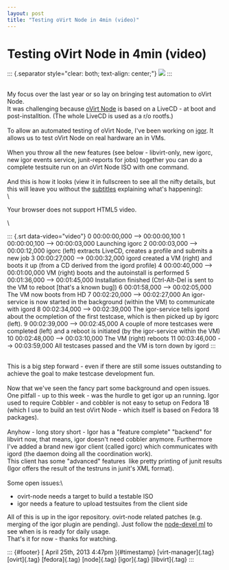```yaml
---
layout: post
title: "Testing oVirt Node in 4min (video)"
---
```



Testing oVirt Node in 4min (video)
==================================

::: {.separator style="clear: both; text-align: center;"}
[![](http://2.bp.blogspot.com/-GK2s1ogdEuI/UKJIFZmTE8I/AAAAAAAAAIo/DHpDSi9ZLGY/s1600/favicon.png)](http://2.bp.blogspot.com/-GK2s1ogdEuI/UKJIFZmTE8I/AAAAAAAAAIo/DHpDSi9ZLGY/s1600/favicon.png)
:::

\
My focus over the last year or so lay on bringing test automation to
oVirt Node.\
It was challenging because [oVirt Node](http://www.ovirt.org/Node) is
based on a LiveCD - at boot and post-installtion. (The whole LiveCD is
used as a r/o rootfs.)\
\
To allow an automated testing of oVirt Node, I've been working on
[igor](https://gitorious.org/ovirt/igord). It allows us to test oVirt
Node on real hardware an in VMs.\
\
When you throw all the new features (see below - libvirt-only, new
igorc, new igor events service, junit-reports for jobs) together you can
do a complete testsuite run on an oVirt Node ISO with one command.\
\
And this is how it looks (view it in fullscreen to see all the nifty
details, but this will leave you without the
[subtitles](http://fabiand.fedorapeople.org/igor/Bildschirmaufzeichnung%20von%2025.04.2013%2013:28:28.webm.srt)
explaining what's happening):\
\

Your browser does not support HTML5 video.

\

::: {.srt data-video="video"}
0 00:00:00,000 --\> 00:00:00,100 1 00:00:00,100 --\> 00:00:03,000
Launching igorc 2 00:00:03,000 --\> 00:00:12,000 igorc (left) extracts
LiveCD, creates a profile and submits a new job 3 00:00:27,000 --\>
00:00:32,000 igord created a VM (right) and boots it up (from a CD
derived from the igord profile) 4 00:00:40,000 --\> 00:01:00,000 VM
(right) boots and the autoinstall is performed 5 00:01:36,000 --\>
00:01:45,000 Installation finished (Ctrl-Alt-Del is sent to the VM to
reboot \[that's a known bug\]) 6 00:01:58,000 --\> 00:02:05,000 The VM
now boots from HD 7 00:02:20,000 --\> 00:02:27,000 An igor-service is
now started in the background (within the VM) to communicate with igord
8 00:02:34,000 --\> 00:02:39,000 The igor-service tells igord about the
ocmpletion of the first testcase, which is then picked up by igorc
(left). 9 00:02:39,000 --\> 00:02:45,000 A couple of more testcases were
completed (left) and a reboot is initiated (by the igor-service within
the VM) 10 00:02:48,000 --\> 00:03:10,000 The VM (right) reboots 11
00:03:46,000 --\> 00:03:59,000 All testcases passed and the VM is torn
down by igord
:::

\
This is a big step forward - even if there are still some issues
outstanding to achieve the goal to make testcase development fun.\
\
Now that we've seen the fancy part some background and open issues.\
One pitfall - up to this week - was the hurdle to get igor up an
running. Igor used to require Cobbler - and cobbler is not easy to setup
on Fedora 18 (which I use to build an test oVirt Node - which itself is
based on Fedora 18 packages).\
\
Anyhow - long story short - Igor has a "feature complete" "backend" for
libvirt now, that means, igor doesn't need cobbler anymore. Furthermore
I've added a brand new igor client (called igorc) which communicates
with igord (the daemon doing all the coordination work).\
This client has some "advanced" features  like pretty printing of junit
results (Igor offers the result of the testruns in junit's XML format).\
\
Some open issues:\

-   ovirt-node needs a target to build a testable ISO
-   igor needs a feature to upload testsuites from the client side

All of this is up in the igor repository. ovirt-node related patches
(e.g. merging of the igor plugin are pending). Just follow the
[node-devel ml](http://lists.ovirt.org/pipermail/node-devel/) to see
when is is ready for daily usage.\
That's it for now - thanks for watching.

::: {#footer}
[ April 25th, 2013 4:47pm ]{#timestamp} [virt-manager]{.tag}
[ovirt]{.tag} [fedora]{.tag} [node]{.tag} [igor]{.tag} [libvirt]{.tag}
:::
